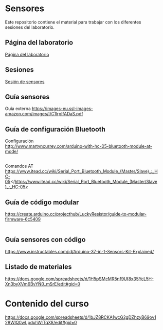 # Sensores
Este repositorio contiene el material para trabajar con los diferentes sesiones del laboratorio.

## Página del laboratorio
[Página del laboratorio](https://sefigueroacunal.github.io/TModeladoUNAL/)

## Sesiones

[Sesión de sensores](Sesiones/P04_SENSORES/README.md)

## Guía sensores
Guía externa <https://images-eu.ssl-images-amazon.com/images/I/C1lrpIfADaS.pdf>

## Guía de configuración Bluetooth

Configuración <br>
<http://www.martyncurrey.com/arduino-with-hc-05-bluetooth-module-at-mode/><br><br>

Comandos AT <br>
<https://www.itead.cc/wiki/Serial_Port_Bluetooth_Module_(Master/Slave)_:_HC-05></https://www.itead.cc/wiki/Serial_Port_Bluetooth_Module_(Master/Slave)_:_HC-05>

## Guía de código modular
<https://create.arduino.cc/projecthub/LuckyResistor/guide-to-modular-firmware-6c5409>
<br><br>


## Guía sensores con código
<https://www.instructables.com/id/Arduino-37-in-1-Sensors-Kit-Explained/>

## Listado de materiales
<https://docs.google.com/spreadsheets/d/1H5pSMcMR5nf9Uf8x35YcL5H-Xn3byXVm6BvYN0_mSrE/edit#gid=0>

# Contenido del curso
<https://docs.google.com/spreadsheets/d/1bJZ8RCKA1wcG2gDZhzyB69ov128WIQ0wLpduhWrTqX8/edit#gid=0>

